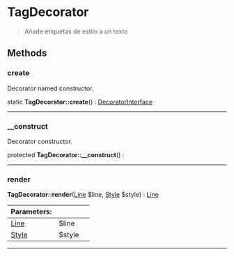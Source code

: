 
                                                                                                                                            
    
# TagDecorator


> Añade etiquetas de estilo a un texto
>
> 








## Methods

### create
Decorator named constructor.


static **TagDecorator::create**() : [DecoratorInterface](../../../../DecoratorInterface.md)



---


### __construct
Decorator constructor.


protected **TagDecorator::__construct**() : 



---


### render



**TagDecorator::render**([Line](../../../../Line.md) $line, [Style](../../../../Style.md) $style) : [Line](../../../../Line.md)


|Parameters: | | |
| --- | --- | --- |
|[Line](../../../../Line.md) |$line |  |
|[Style](../../../../Style.md) |$style |  |

---


                                                                                                                                                                                                                                                                                                                                                                                                            
    
                                                                                                                                                                                                                                                                             
                